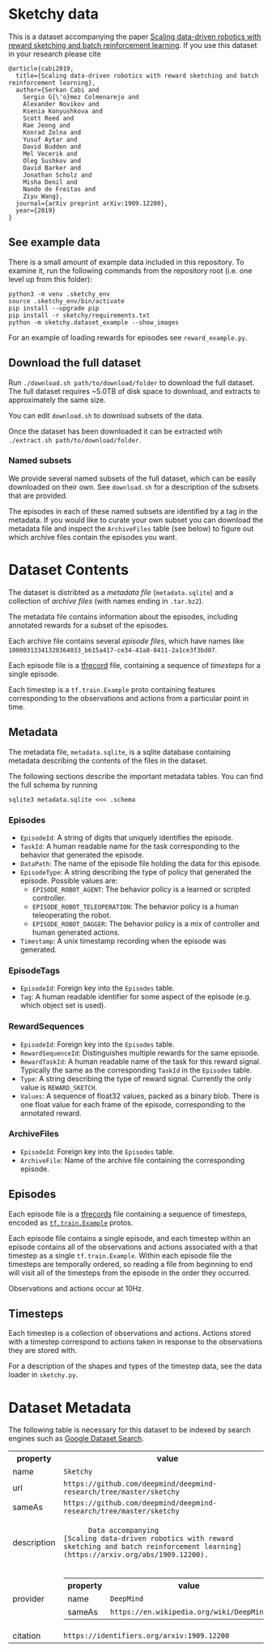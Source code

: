# Sketchy data

This is a dataset accompanying the paper
[Scaling data-driven robotics with reward sketching and batch reinforcement learning](https://arxiv.org/abs/1909.12200).
If you use this dataset in your research please cite

```
@article{cabi2019,
  title={Scaling data-driven robotics with reward sketching and batch reinforcement learning},
  author={Serkan Cabi and
    Sergio G{\'o}mez Colmenarejo and
    Alexander Novikov and
    Ksenia Konyushkova and
    Scott Reed and
    Rae Jeong and
    Konrad Zolna and
    Yusuf Aytar and
    David Budden and
    Mel Vecerik and
    Oleg Sushkov and
    David Barker and
    Jonathan Scholz and
    Misha Denil and
    Nando de Freitas and
    Ziyu Wang},
  journal={arXiv preprint arXiv:1909.12200},
  year={2019}
}
```

## See example data

There is a small amount of example data included in this repository.  To examine
it, run the following commands from the repository root (i.e. one level up from
this folder):

```
python3 -m venv .sketchy_env
source .sketchy_env/bin/activate
pip install --upgrade pip
pip install -r sketchy/requirements.txt
python -m sketchy.dataset_example --show_images
```

For an example of loading rewards for episodes see `reward_example.py`.

## Download the full dataset

Run `./download.sh path/to/download/folder` to download the full dataset.  The
full dataset requires ~5.0TB of disk space to download, and extracts to approximately the same size.

You can edit `download.sh` to download subsets of the data.

Once the dataset has been downloaded it can be extracted wtih
`./extract.sh path/to/download/folder`.

### Named subsets

We provide several named subsets of the full dataset, which can be easily
downloaded on their own.  See `download.sh` for a description of the subsets
that are provided.

The episodes in each of these named subsets are identified by a tag in the
metadata.
If you would like to curate your own subset you can download the metadata
file and inspect the `ArchiveFiles` table (see below) to figure out which
archive files contain the episodes you want.

# Dataset Contents

The dataset is distribted as a *metadata file* (`metadata.sqlite`) and a
collection of *archive files* (with names ending in `.tar.bz2`).

The metadata file contains information about the episodes, including annotated
rewards for a subset of the episodes.

Each archive file contains several *episode files*, which have names like
`10000313341320364033_b615a417-ce34-41a8-8411-2a1ce3f3bd07`.

Each episode file is a
[tfrecord](https://www.tensorflow.org/tutorials/load_data/tfrecord) file,
containing a sequence of *timesteps* for a single episode.

Each timestep is a `tf.train.Example` proto containing features corresponding to
the observations and actions from a particular point in time.

## Metadata

The metadata file, `metadata.sqlite`, is a sqlite database containing metadata
describing the contents of the files in the dataset.

The following sections describe the important metadata tables.  You can find the
full schema by running

```
sqlite3 metadata.sqlite <<< .schema
```

### Episodes

- `EpisodeId`: A string of digits that uniquely identifies the episode.
- `TaskId`: A human readable name for the task corresponding to the behavior
  that generated the episode.
- `DataPath`: The name of the episode file holding the data for this episode.
- `EpisodeType`: A string describing the type of policy that generated the
  episode.  Possible values are:
  - `EPISODE_ROBOT_AGENT`: The behavior policy is a learned or scripted
    controller.
  - `EPISODE_ROBOT_TELEOPERATION`: The behavior policy is a human teleoperating
    the robot.
  - `EPISODE_ROBOT_DAGGER`: The behavior policy is a mix of controller and human
    generated actions.
- `Timestamp`: A unix timestamp recording when the episode was generated.

### EpisodeTags

- `EpisodeId`: Foreign key into the `Episodes` table.
- `Tag`: A human readable identifier for some aspect of the episode (e.g. which
  object set is used).

### RewardSequences

- `EpisodeId`: Foreign key into the `Episodes` table.
- `RewardSequenceId`: Distinguishes multiple rewards for the same episode.
- `RewardTaskId`: A human readable name of the task for this reward signal.
  Typically the same as the corresponding `TaskId` in the `Episodes` table.
- `Type`: A string describing the type of reward signal.  Currently the only
  value is `REWARD_SKETCH`.
- `Values`: A sequence of float32 values, packed as a binary blob.  There is one
  float value for each frame of the episode, corresponding to the annotated
  reward.

### ArchiveFiles

- `EpisodeId`: Foreign key into the `Episodes` table.
- `ArchiveFile`: Name of the archive file containing the corresponding episode.

## Episodes

Each episode file is a
[tfrecords](https://www.tensorflow.org/tutorials/load_data/tfrecord) file
containing a sequence of timesteps, encoded as
[`tf.train.Example`](https://github.com/tensorflow/tensorflow/blob/master/tensorflow/core/example/example.proto)
protos.

Each episode file contains a single episode, and each timestep within an episode
contains all of the observations and actions associated with a that timestep as
a single `tf.train.Example`. Within each episode file the timesteps are
temporally ordered, so reading a file from beginning to end will visit all of
the timesteps from the episode in the order they occurred.

Observations and actions occur at 10Hz.

## Timesteps

Each timestep is a collection of observations and actions. Actions stored with a
timestep correspond to actions taken in response to the observations they are
stored with.

For a description of the shapes and types of the timestep data, see the data
loader in `sketchy.py`.

# Dataset Metadata

The following table is necessary for this dataset to be indexed by search
engines such as <a href="https://g.co/datasetsearch">Google Dataset Search</a>.
<div itemscope itemtype="http://schema.org/Dataset">
<table>
  <tr>
    <th>property</th>
    <th>value</th>
  </tr>
  <tr>
    <td>name</td>
    <td><code itemprop="name">Sketchy</code></td>
  </tr>
  <tr>
    <td>url</td>
    <td><code itemprop="url">https://github.com/deepmind/deepmind-research/tree/master/sketchy</code></td>
  </tr>
  <tr>
    <td>sameAs</td>
    <td><code itemprop="sameAs">https://github.com/deepmind/deepmind-research/tree/master/sketchy</code></td>
  </tr>
  <tr>
    <td>description</td>
    <td><code itemprop="description">
      Data accompanying
[Scaling data-driven robotics with reward sketching and batch reinforcement learning](https://arxiv.org/abs/1909.12200).
      </code></td>
  </tr>
  <tr>
    <td>provider</td>
    <td>
      <div itemscope itemtype="http://schema.org/Organization" itemprop="provider">
        <table>
          <tr>
            <th>property</th>
            <th>value</th>
          </tr>
          <tr>
            <td>name</td>
            <td><code itemprop="name">DeepMind</code></td>
          </tr>
          <tr>
            <td>sameAs</td>
            <td><code itemprop="sameAs">https://en.wikipedia.org/wiki/DeepMind</code></td>
          </tr>
        </table>
      </div>
    </td>
  </tr>
  <tr>
    <td>citation</td>
    <td><code itemprop="citation">https://identifiers.org/arxiv:1909.12200</code></td>
  </tr>
</table>
</div>
